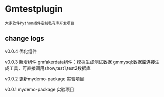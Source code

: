 # Gmtestplugin

    大家软件Python插件定制私有库开发项目

## change logs

v0.0.4 优化组件

v0.0.3 新增组件
gmfakerdata组件：模拟生成测试数据
gmmysql:数据库连接生成工具，可直接调用show,test1,test2数据库

v0.0.2 
  更新mydemo-package 实验项目

v0.0.1 
  mydemo-package 实验项目